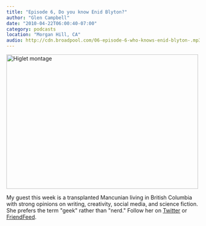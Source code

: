 ```yaml
---
title: "Episode 6, Do you know Enid Blyton?"
author: "Glen Campbell"
date: "2010-04-22T06:00:40-07:00"
category: podcasts
location: "Morgan Hill, CA"
audio: http://cdn.broadpool.com/06-episode-6-who-knows-enid-blyton-.mp3
---
```


<a href="http://www.flickr.com/photos/gecampbell/8585813919/" title="Higlet montage by gecampbell, on Flickr"><img src="http://farm9.staticflickr.com/8524/8585813919_c05ca5ae21.jpg" width="500" height="352" alt="Higlet montage"></a>

My guest this week is a transplanted Mancunian living in British Columbia with strong opinions on writing, creativity, social media, and science fiction.   She prefers the term "geek" rather than "nerd." Follow her on [Twitter](http://twitter.com/worldofhiglet) or [FriendFeed](http://friendfeed.com/worldofhiglet).

